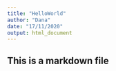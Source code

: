 ```yaml
---
title: "HelloWorld"
author: "Dana"
date: "17/11/2020"
output: html_document
---
```


## This is a markdown file

